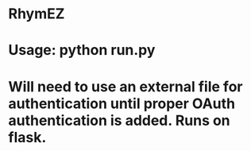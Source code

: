 # RhymEZ
# Usage: python run.py
# Will need to use an external file for authentication until proper OAuth authentication is added. Runs on flask.
